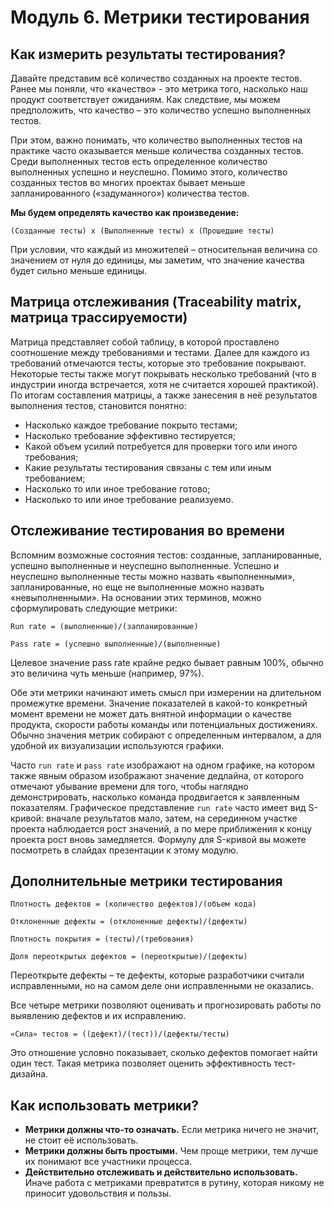 # Модуль 6. Метрики тестирования

## Как измерить результаты тестирования?

Давайте представим всё количество созданных на проекте тестов. Ранее мы поняли,
что «качество» - это метрика того, насколько наш продукт соответствует ожиданиям. Как
следствие, мы можем предположить, что качество – это количество успешно выполненных
тестов.

При этом, важно понимать, что количество выполненных тестов на практике часто
оказывается меньше количества созданных тестов. Среди выполненных тестов есть
определенное количество выполненных успешно и неуспешно. Помимо этого, количество
созданных тестов во многих проектах бывает меньше запланированного («задуманного»)
количества тестов.

**Мы будем определять качество как произведение:**

```
(Созданные тесты) x (Выполненные тесты) x (Прошедшие тесты)
```

При условии, что каждый из множителей – относительная величина со значением от
нуля до единицы, мы заметим, что значение качества будет сильно меньше единицы.

## Матрица отслеживания (Traceability matrix, матрица трассируемости)

Матрица представляет собой таблицу, в которой проставлено соотношение между
требованиями и тестами. Далее для каждого из требований отмечаются тесты, которые это
требование покрывают. Некоторые тесты также могут покрывать несколько требований
(что в индустрии иногда встречается, хотя не считается хорошей практикой). По итогам
составления матрицы, а также занесения в неё результатов выполнения тестов, становится
понятно:

+ Насколько каждое требование покрыто тестами;
+ Насколько требование эффективно тестируется;
+ Какой объем усилий потребуется для проверки того или иного требования;
+ Какие результаты тестирования связаны с тем или иным требованием;
+ Насколько то или иное требование готово;
+ Насколько то или иное требование реализуемо.

## Отслеживание тестирования во времени

Вспомним возможные состояния тестов: созданные, запланированные, успешно
выполненные и неуспешно выполненные. Успешно и неуспешно выполненные тесты
можно назвать «выполненными», запланированные, но еще не выполненные можно назвать
«невыполненными». На основании этих терминов, можно сформулировать следующие
метрики:

`Run rate = (выполненные)/(запланированные)`

`Pass rate = (успешно выполненные)/(выполненные)`

Целевое значение pass rate крайне редко бывает равным 100%, обычно это величина
чуть меньше (например, 97%).

Обе эти метрики начинают иметь смысл при измерении на длительном промежутке
времени. Значение показателей в какой-то конкретный момент времени не может дать
внятной информации о качестве продукта, скорости работы команды или потенциальных
достижениях. Обычно значения метрик собирают с определенным интервалом, а для
удобной их визуализации используются графики.

Часто `run rate` и `pass rate` изображают на одном графике, на котором также явным
образом изображают значение дедлайна, от которого отмечают убывание времени для того,
чтобы наглядно демонстрировать, насколько команда продвигается к заявленным
показателям. Графическое представление `run rate` часто имеет вид S-кривой: вначале
результатов мало, затем, на серединном участке проекта наблюдается рост значений, а по
мере приближения к концу проекта рост вновь замедляется. Формулу для S-кривой вы
можете посмотреть в слайдах презентации к этому модулю.

## Дополнительные метрики тестирования

`Плотность дефектов = (количество дефектов)/(объем кода)`

`Отклоненные дефекты = (отклоненные дефекты)/(дефекты)`

`Плотность покрытия = (тесты)/(требования)`

`Доля переоткрытых дефектов = (переоткрытые)/(дефекты)`

Переоткрыте дефекты – те дефекты, которые разработчики считали исправленными,
но на самом деле они исправленными не оказались.

Все четыре метрики позволяют оценивать и прогнозировать работы по выявлению
дефектов и их исправлению.

`«Сила» тестов = ((дефект)/(тест))/(дефекты/тесты)`

Это отношение условно показывает, сколько дефектов помогает найти один тест.
Такая метрика позволяет оценить эффективность тест-дизайна.

## Как использовать метрики?

+ **Метрики должны что-то означать.** Если метрика ничего не значит, не стоит её
  использовать.
+ **Метрики должны быть простыми.** Чем проще метрики, тем лучше их понимают
  все участники процесса.
+ **Действительно отслеживать и действительно использовать.** Иначе работа с
  метриками превратится в рутину, которая никому не приносит удовольствия и
  пользы. 
